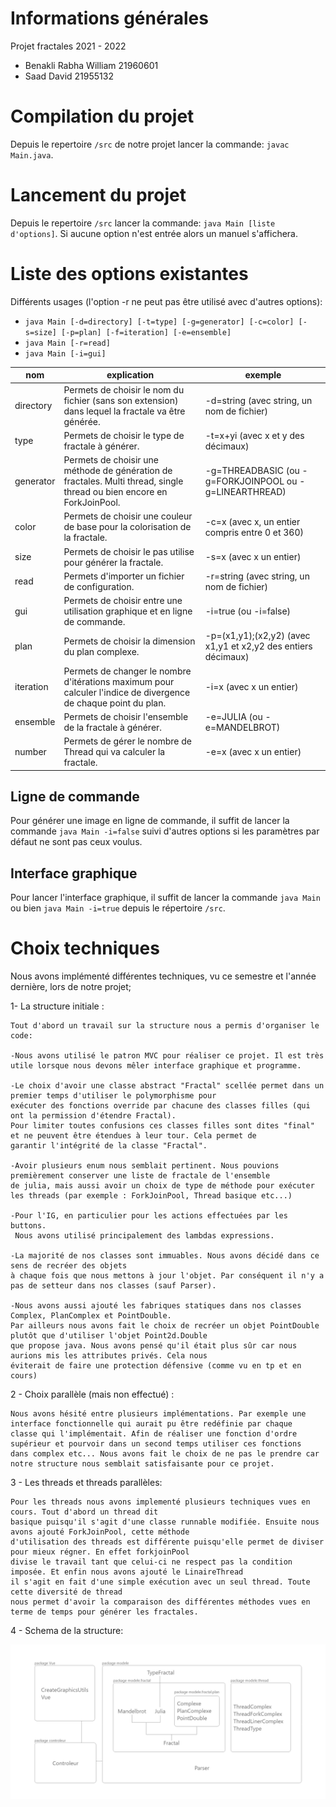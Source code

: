 # Informations générales
Projet fractales 2021 - 2022
* Benakli Rabha William 21960601
* Saad David 21955132

# Compilation du projet
 Depuis le repertoire `/src` de notre projet lancer la commande: `javac Main.java`.

# Lancement du projet
 Depuis le repertoire `/src` lancer la commande: `java Main [liste d'options]`.
 Si aucune option n'est entrée alors un manuel s'affichera.
 
# Liste des options existantes
Différents usages (l'option -r ne peut pas être utilisé avec d'autres options):
* `java Main [-d=directory] [-t=type] [-g=generator] [-c=color] [-s=size] [-p=plan] [-f=iteration] [-e=ensemble]`
* `java Main [-r=read]` 
* `java Main [-i=gui]`

| nom         | explication                                                                                                            | exemple                                                       |
|-------------|------------------------------------------------------------------------------------------------------------------------|---------------------------------------------------------------|
| directory   | Permets de choisir le nom du fichier (sans son extension) dans lequel la fractale va être générée.                     | -d=string (avec string, un nom de fichier)                    |
| type        | Permets de choisir le type de fractale à générer.                                                                      | -t=x+yi (avec x et y des décimaux)                            |
| generator   | Permets de choisir une méthode de génération de fractales. Multi thread, single thread ou bien encore en ForkJoinPool. | -g=THREADBASIC (ou -g=FORKJOINPOOL ou -g=LINEARTHREAD)        |
| color       | Permets de choisir une couleur de base pour la colorisation de la fractale.                                            | -c=x (avec x, un entier compris entre 0 et 360)               |
| size        | Permets de choisir le pas utilise pour générer la fractale.                                                            | -s=x (avec x un entier)                                       |
| read        | Permets d'importer un fichier de configuration.                                                                        | -r=string (avec string, un nom de fichier)                    |
| gui         | Permets de choisir entre une utilisation graphique et en ligne de commande.                                            | -i=true (ou -i=false)                                         |
| plan        | Permets de choisir la dimension du plan complexe.                                                                      | -p=(x1,y1);(x2,y2) (avec x1,y1 et x2,y2 des entiers décimaux) |
| iteration   | Permets de changer le nombre d'itérations maximum pour calculer l'indice de divergence de chaque point du plan.        | -i=x (avec x un entier)                                       |
| ensemble    | Permets de choisir l'ensemble de la fractale à générer.                                                                | -e=JULIA (ou -e=MANDELBROT)                                   |
| number      | Permets de gérer le nombre de Thread qui va calculer la fractale.                                                      | -e=x (avec x un entier)                                       |


## Ligne de commande
Pour générer une image en ligne de commande, il suffit de lancer la commande `java Main -i=false` suivi d'autres options si les paramètres par défaut ne sont pas ceux voulus.

## Interface graphique
Pour lancer l'interface graphique, il suffit de lancer la commande `java Main` ou bien `java Main -i=true` depuis le répertoire `/src`.


# Choix techniques

Nous avons implémenté différentes techniques, vu ce semestre et l'année dernière, lors de notre projet;

1- La structure initiale : 

	Tout d'abord un travail sur la structure nous a permis d'organiser le code:
	
	-Nous avons utilisé le patron MVC pour réaliser ce projet. Il est très utile lorsque nous devons mêler interface graphique et programme.
	
	-Le choix d'avoir une classe abstract "Fractal" scellée permet dans un premier temps d'utiliser le polymorphisme pour
	exécuter des fonctions override par chacune des classes filles (qui ont la permission d'étendre Fractal).
	Pour limiter toutes confusions ces classes filles sont dites "final" et ne peuvent être étendues à leur tour. Cela permet de
	garantir l'intégrité de la classe "Fractal".

	-Avoir plusieurs enum nous semblait pertinent. Nous pouvions premièrement conserver une liste de fractale de l'ensemble
	de julia, mais aussi avoir un choix de type de méthode pour exécuter les threads (par exemple : ForkJoinPool, Thread basique etc...)

	-Pour l'IG, en particulier pour les actions effectuées par les buttons. 
	 Nous avons utilisé principalement des lambdas expressions.
	
	-La majorité de nos classes sont immuables. Nous avons décidé dans ce sens de recréer des objets 
    à chaque fois que nous mettons à jour l'objet. Par conséquent il n'y a pas de setteur dans nos classes (sauf Parser).
	
	-Nous avons aussi ajouté les fabriques statiques dans nos classes Complex, PlanComplex et PointDouble.
	Par ailleurs nous avons fait le choix de recréer un objet PointDouble plutôt que d'utiliser l'objet Point2d.Double
	que propose java. Nous avons pensé qu'il était plus sûr car nous aurions mis les attributes privés. Cela nous 
	éviterait de faire une protection défensive (comme vu en tp et en cours) 
	
2 - Choix parallèle (mais non effectué) : 

	Nous avons hésité entre plusieurs implémentations. Par exemple une interface fonctionnelle qui aurait pu être redéfinie par chaque 
	classe qui l'implémentait. Afin de réaliser une fonction d'ordre supérieur et pourvoir dans un second temps utiliser ces fonctions 
	dans complex etc... Nous avons fait le choix de ne pas le prendre car notre structure nous semblait satisfaisante pour ce projet.
	
3 - Les threads et threads parallèles: 
  
	Pour les threads nous avons implementé plusieurs techniques vues en cours. Tout d'abord un thread dit 
	basique puisqu'il s'agit d'une classe runnable modifiée. Ensuite nous avons ajouté ForkJoinPool, cette méthode
	d'utilisation des threads est différente puisqu'elle permet de diviser pour mieux régner. En effet forkjoinPool
	divise le travail tant que celui-ci ne respect pas la condition imposée. Et enfin nous avons ajouté le LinaireThread
	il s'agit en fait d'une simple exécution avec un seul thread. Toute cette diversité de thread 
	nous permet d'avoir la comparaison des différentes méthodes vues en terme de temps pour générer les fractales.

4 - Schema de la structure:

![Schema](Schema.jpg "Schema")
